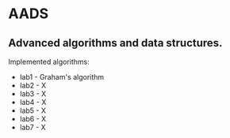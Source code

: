 # AADS

## Advanced algorithms and data structures.
Implemented algorithms:  
 - lab1 - Graham's algorithm
 - lab2 - X
 - lab3 - X
 - lab4 - X
 - lab5 - X
 - lab6 - X
 - lab7 - X
